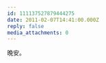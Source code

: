 ```yaml
---
id: 111137527879444275
date: 2011-02-07T14:41:00.000Z
reply: false
media_attachments: 0
---
```


晚安。 ​​​​

